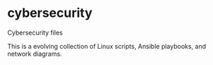 # cybersecurity
Cybersecurity files

This is a evolving collection of Linux scripts, Ansible playbooks, and network diagrams.
